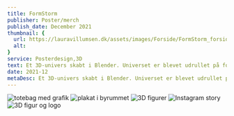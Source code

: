 ```yaml
---
title: FormStorm
publisher: Poster/merch
publish_date: December 2021
thumbnail: {
  url: https://lauravillumsen.dk/assets/images/Forside/FormStorm_forside.jpg,
  alt: 
}
service: Posterdesign,3D
text: Et 3D-univers skabt i Blender. Universet er blevet udrullet på forskellige platforme, herunder posters, totebags og instagram-stories. 3D figurene er blevet lavet for at give todimensionelle ting en følelse af rumlighed og dybde. FormStorm er en hyldest til formgivning og komposition. FormStorm er et fiktivt event, som rummer både kunst, musik og meget mere. Figurerne afspejler et studio, og fungerer som et spejl. Studioets tomhed giver plads til at fantasere hvad man tror er sket eller lige er sket.
date: 2021-12
metaDesc: Et 3D-univers skabt i Blender. Universet er blevet udrullet på forskellige platforme, herunder posters, totebags og instagram-stories.
---
```


<img src="https://lauravillumsen.dk/assets/images/FormStorm_underside/1_FormStorm_underside.jpg" alt="totebag med grafik">
<img src="https://lauravillumsen.dk/assets/images/FormStorm_underside/2_FormStorm_underside.jpg" alt="plakat i byrummet">
<img src="https://lauravillumsen.dk/assets/images/FormStorm_underside/3_FormStorm_underside.jpg" alt="3D figurer">
<img src="https://lauravillumsen.dk/assets/images/FormStorm_underside/4_FormStorm_underside.jpg" alt="Instagram story">
<img src="https://lauravillumsen.dk/assets/images/FormStorm_underside/5_FormStorm_underside.jpg" alt="3D figur og logo">
